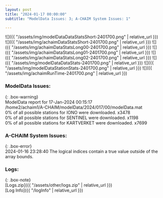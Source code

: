 ```yaml
---
layout: post
title: "2024-01-17 00:00:00"
subtitle: "ModelData Issues: 3; A-CHAIM System Issues: 1"

---
```


![]({{ "/assets/img/modelDataDataStatsShort-2401700.png" | relative_url }})
![]({{ "/assets/img/achaimDataStatsShort-2401700.png" | relative_url }})
![]({{ "/assets/img/achaimDataStatsLong00-2401700.png" | relative_url }})
![]({{ "/assets/img/achaimDataStatsLong01-2401700.png" | relative_url }})
![]({{ "/assets/img/achaimDataStatsLong02-2401700.png" | relative_url }})
![]({{ "/assets/img/modelDataDataStats-2401700.png" | relative_url }})
![]({{ "/assets/img/modelDataStationStats-2401700.png" | relative_url }})
![]({{ "/assets/img/achaimRunTime-2401700.png" | relative_url }})


### ModelData Issues:  
  
{: .box-warning}  
 ModelData report for 17-Jan-2024 00:15:17   
 /home2/achaim1/A-CHAIM/modelData/2024/017/00/modelData.mat   
 0% of all possible stations for IONO were downloaded. x3478   
 0% of all possible stations for SENTINEL were downloaded. x1198   
 0% of all possible stations for KARTVERKET were downloaded. x7699   
  
### A-CHAIM System Issues:  
  
{: .box-error}  
2024-01-16 23:28:40 The logical indices contain a true value outside of the array bounds.  

### Logs:  
  
{: .box-note}  
[Logs.zip]({{ "/assets/other/logs.zip" | relative_url }})  
[Log Info]({{ "/logInfo" | relative_url }})  
